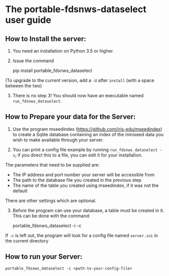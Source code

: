 # The portable-fdsnws-dataselect user guide

How to Install the server:
-------------------------

1. You need an installation on Python 3.5 or higher.

2. Issue the command

    pip install portable_fdsnws_dataselect
    
(To upgrade to the current version, add a `-U` after `install` (with a space between the two)

3.  There is no step 3!  You should now have an executable named `run_fdsnws_dataselect`.


How to Prepare your data for the Server:
----------------------------------------

1. Use the program mseedindex (https://github.com/iris-edu/mseedindex) to create a Sqlite database containing an index of the miniseed data you wish to make available through your server.

2. You can print a config file example by running `run_fdsnws_dataselect -s`; if you direct this to a file, you can edit it for your installation.

The parameters that need to be supplied are:

* The IP address and port number your server will be accessible from
* The path to the database file you created in the previous step
* The name of the table you created using mseedindex, if it was not the default

There are other settings which are optional.

3. Before the program can use your database, a table must be created in it.  This can be done with the command:

    portable_fdsnws_dataselect -i -c <path-to-your-config-file>
    
If `-c` is left out, the program will look for a config file named `server.ini` in the current directory

How to run your Server:
-----------------------

    portable_fdsnws_dataselect -c <path-to-your-config-file>


